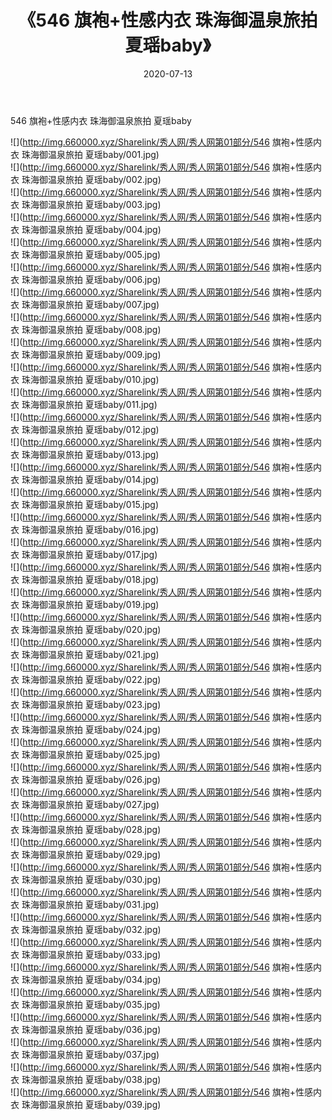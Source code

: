 ﻿---
layout: post
title:  《546 旗袍+性感内衣 珠海御温泉旅拍 夏瑶baby》
date:   2020-07-13
img: http://img.660000.xyz/Sharelink/秀人网/秀人网第01部分/546 旗袍+性感内衣 珠海御温泉旅拍 夏瑶baby/000.jpg
categories: [美女, 清纯, 唯美]
---

546 旗袍+性感内衣 珠海御温泉旅拍 夏瑶baby

  ![](http://img.660000.xyz/Sharelink/秀人网/秀人网第01部分/546 旗袍+性感内衣 珠海御温泉旅拍 夏瑶baby/001.jpg) <br> ![](http://img.660000.xyz/Sharelink/秀人网/秀人网第01部分/546 旗袍+性感内衣 珠海御温泉旅拍 夏瑶baby/002.jpg) <br> ![](http://img.660000.xyz/Sharelink/秀人网/秀人网第01部分/546 旗袍+性感内衣 珠海御温泉旅拍 夏瑶baby/003.jpg) <br> ![](http://img.660000.xyz/Sharelink/秀人网/秀人网第01部分/546 旗袍+性感内衣 珠海御温泉旅拍 夏瑶baby/004.jpg) <br> ![](http://img.660000.xyz/Sharelink/秀人网/秀人网第01部分/546 旗袍+性感内衣 珠海御温泉旅拍 夏瑶baby/005.jpg) <br> ![](http://img.660000.xyz/Sharelink/秀人网/秀人网第01部分/546 旗袍+性感内衣 珠海御温泉旅拍 夏瑶baby/006.jpg) <br> ![](http://img.660000.xyz/Sharelink/秀人网/秀人网第01部分/546 旗袍+性感内衣 珠海御温泉旅拍 夏瑶baby/007.jpg) <br> ![](http://img.660000.xyz/Sharelink/秀人网/秀人网第01部分/546 旗袍+性感内衣 珠海御温泉旅拍 夏瑶baby/008.jpg) <br> ![](http://img.660000.xyz/Sharelink/秀人网/秀人网第01部分/546 旗袍+性感内衣 珠海御温泉旅拍 夏瑶baby/009.jpg) <br> ![](http://img.660000.xyz/Sharelink/秀人网/秀人网第01部分/546 旗袍+性感内衣 珠海御温泉旅拍 夏瑶baby/010.jpg) <br> ![](http://img.660000.xyz/Sharelink/秀人网/秀人网第01部分/546 旗袍+性感内衣 珠海御温泉旅拍 夏瑶baby/011.jpg) <br> ![](http://img.660000.xyz/Sharelink/秀人网/秀人网第01部分/546 旗袍+性感内衣 珠海御温泉旅拍 夏瑶baby/012.jpg) <br> ![](http://img.660000.xyz/Sharelink/秀人网/秀人网第01部分/546 旗袍+性感内衣 珠海御温泉旅拍 夏瑶baby/013.jpg) <br> ![](http://img.660000.xyz/Sharelink/秀人网/秀人网第01部分/546 旗袍+性感内衣 珠海御温泉旅拍 夏瑶baby/014.jpg) <br> ![](http://img.660000.xyz/Sharelink/秀人网/秀人网第01部分/546 旗袍+性感内衣 珠海御温泉旅拍 夏瑶baby/015.jpg) <br> ![](http://img.660000.xyz/Sharelink/秀人网/秀人网第01部分/546 旗袍+性感内衣 珠海御温泉旅拍 夏瑶baby/016.jpg) <br> ![](http://img.660000.xyz/Sharelink/秀人网/秀人网第01部分/546 旗袍+性感内衣 珠海御温泉旅拍 夏瑶baby/017.jpg) <br> ![](http://img.660000.xyz/Sharelink/秀人网/秀人网第01部分/546 旗袍+性感内衣 珠海御温泉旅拍 夏瑶baby/018.jpg) <br> ![](http://img.660000.xyz/Sharelink/秀人网/秀人网第01部分/546 旗袍+性感内衣 珠海御温泉旅拍 夏瑶baby/019.jpg) <br> ![](http://img.660000.xyz/Sharelink/秀人网/秀人网第01部分/546 旗袍+性感内衣 珠海御温泉旅拍 夏瑶baby/020.jpg) <br> ![](http://img.660000.xyz/Sharelink/秀人网/秀人网第01部分/546 旗袍+性感内衣 珠海御温泉旅拍 夏瑶baby/021.jpg) <br> ![](http://img.660000.xyz/Sharelink/秀人网/秀人网第01部分/546 旗袍+性感内衣 珠海御温泉旅拍 夏瑶baby/022.jpg) <br> ![](http://img.660000.xyz/Sharelink/秀人网/秀人网第01部分/546 旗袍+性感内衣 珠海御温泉旅拍 夏瑶baby/023.jpg) <br> ![](http://img.660000.xyz/Sharelink/秀人网/秀人网第01部分/546 旗袍+性感内衣 珠海御温泉旅拍 夏瑶baby/024.jpg) <br> ![](http://img.660000.xyz/Sharelink/秀人网/秀人网第01部分/546 旗袍+性感内衣 珠海御温泉旅拍 夏瑶baby/025.jpg) <br> ![](http://img.660000.xyz/Sharelink/秀人网/秀人网第01部分/546 旗袍+性感内衣 珠海御温泉旅拍 夏瑶baby/026.jpg) <br> ![](http://img.660000.xyz/Sharelink/秀人网/秀人网第01部分/546 旗袍+性感内衣 珠海御温泉旅拍 夏瑶baby/027.jpg) <br> ![](http://img.660000.xyz/Sharelink/秀人网/秀人网第01部分/546 旗袍+性感内衣 珠海御温泉旅拍 夏瑶baby/028.jpg) <br> ![](http://img.660000.xyz/Sharelink/秀人网/秀人网第01部分/546 旗袍+性感内衣 珠海御温泉旅拍 夏瑶baby/029.jpg) <br> ![](http://img.660000.xyz/Sharelink/秀人网/秀人网第01部分/546 旗袍+性感内衣 珠海御温泉旅拍 夏瑶baby/030.jpg) <br> ![](http://img.660000.xyz/Sharelink/秀人网/秀人网第01部分/546 旗袍+性感内衣 珠海御温泉旅拍 夏瑶baby/031.jpg) <br> ![](http://img.660000.xyz/Sharelink/秀人网/秀人网第01部分/546 旗袍+性感内衣 珠海御温泉旅拍 夏瑶baby/032.jpg) <br> ![](http://img.660000.xyz/Sharelink/秀人网/秀人网第01部分/546 旗袍+性感内衣 珠海御温泉旅拍 夏瑶baby/033.jpg) <br> ![](http://img.660000.xyz/Sharelink/秀人网/秀人网第01部分/546 旗袍+性感内衣 珠海御温泉旅拍 夏瑶baby/034.jpg) <br> ![](http://img.660000.xyz/Sharelink/秀人网/秀人网第01部分/546 旗袍+性感内衣 珠海御温泉旅拍 夏瑶baby/035.jpg) <br> ![](http://img.660000.xyz/Sharelink/秀人网/秀人网第01部分/546 旗袍+性感内衣 珠海御温泉旅拍 夏瑶baby/036.jpg) <br> ![](http://img.660000.xyz/Sharelink/秀人网/秀人网第01部分/546 旗袍+性感内衣 珠海御温泉旅拍 夏瑶baby/037.jpg) <br> ![](http://img.660000.xyz/Sharelink/秀人网/秀人网第01部分/546 旗袍+性感内衣 珠海御温泉旅拍 夏瑶baby/038.jpg) <br> ![](http://img.660000.xyz/Sharelink/秀人网/秀人网第01部分/546 旗袍+性感内衣 珠海御温泉旅拍 夏瑶baby/039.jpg) <br>